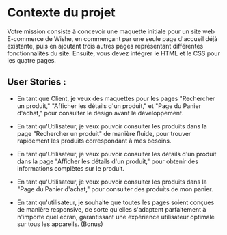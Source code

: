 # Contexte du projet

Votre mission consiste à concevoir une maquette initiale pour un site web E-commerce de Wishe, en commençant par une seule page d'accueil déjà existante, puis en ajoutant trois autres pages représentant différentes fonctionnalités du site. Ensuite, vous devez intégrer le HTML et le CSS pour les quatre pages.

## User Stories :

- En tant que Client, je veux des maquettes pour les pages "Rechercher un produit," "Afficher les détails d'un produit," et "Page du Panier d'achat," pour consulter le design avant le développement.

- En tant qu'Utilisateur, je veux pouvoir consulter les produits dans la page "Rechercher un produit" de manière fluide, pour trouver rapidement les produits correspondant à mes besoins.

- En tant qu'Utilisateur, je veux pouvoir consulter les détails d'un produit dans la page "Afficher les détails d'un produit," pour obtenir des informations complètes sur le produit.

- En tant qu'Utilisateur, je veux pouvoir consulter les produits dans la "Page du Panier d'achat," pour consulter des produits de mon panier.

- En tant qu'utilisateur, je souhaite que toutes les pages soient conçues de manière responsive, de sorte qu'elles s'adaptent parfaitement à n'importe quel écran, garantissant une expérience utilisateur optimale sur tous les appareils. (Bonus)